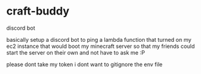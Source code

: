 # craft-buddy
discord bot


basically setup a discord bot to ping a lambda function that turned on my ec2 instance that would boot my minecraft server so that my friends could start the server on their
own and not have to ask me :P

please dont take my token i dont want to gitignore the env file
